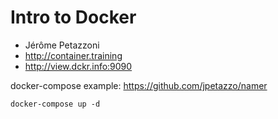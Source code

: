Intro to Docker
===============

* Jérôme Petazzoni
* http://container.training
* http://view.dckr.info:9090

docker-compose example: https://github.com/jpetazzo/namer

`docker-compose up -d`
